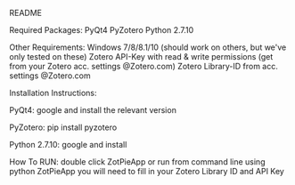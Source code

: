 README

Required Packages:
PyQt4
PyZotero
Python 2.7.10

Other Requirements:
Windows 7/8/8.1/10 (should work on others, but we've only tested on these)
Zotero API-Key with read & write permissions (get from your Zotero acc. settings @Zotero.com)
Zotero Library-ID from acc. settings @Zotero.com

Installation Instructions:

PyQt4: google and install the relevant version

PyZotero: pip install pyzotero

Python 2.7.10: google and install


How To RUN:
double click ZotPieApp or run from command line using python ZotPieApp
you will need to fill in your Zotero Library ID and API Key
